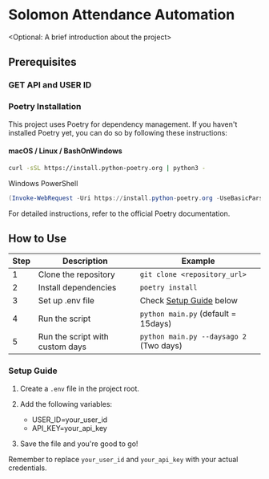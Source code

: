 # Solomon Attendance Automation

<Optional: A brief introduction about the project>

## Prerequisites

### GET API and USER ID

### Poetry Installation

This project uses Poetry for dependency management. If you haven't installed Poetry yet, you can do so by following these instructions:

#### macOS / Linux / BashOnWindows

```bash
curl -sSL https://install.python-poetry.org | python3 -
```
Windows PowerShell
```powershell
(Invoke-WebRequest -Uri https://install.python-poetry.org -UseBasicParsing).Content | py -
```
For detailed instructions, refer to the official Poetry documentation.

## How to Use

| Step | Description                     | Example                                 |
|------|---------------------------------|-----------------------------------------|
| 1    | Clone the repository            | `git clone <repository_url>`            |
| 2    | Install dependencies            | `poetry install`                        |
| 3    | Set up .env file                | Check [Setup Guide](#setup-guide) below |
| 4    | Run the script                  | `python main.py` (default = 15days)     |
| 5    | Run the script with custom days | `python main.py --daysago 2` (Two days) |

### Setup Guide

1. Create a `.env` file in the project root.
2. Add the following variables:
    - USER_ID=your_user_id
    - API_KEY=your_api_key

3. Save the file and you're good to go!

Remember to replace `your_user_id` and `your_api_key` with your actual credentials.
